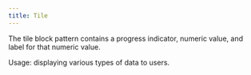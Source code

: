 ```yaml
---
title: Tile
---
```


The tile block pattern contains a progress indicator, numeric value, and label for that numeric value.

Usage: displaying various types of data to users.
